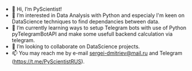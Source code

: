 - 👋 Hi, I’m PyScientist!
- 👀 I’m interested in Data Analysis with Python and especialy I'm keen on DataScience techniques to find dependancies between data.
- 🌱 I’m currently learning ways to setup Telegram bots with use of Python pyTelegramBotAPI and make some usefull backend calculation via telegram. 
- 💞️ I’m looking to collaborate on DataScience projects.
- 📫 You may reach me by e-mail sergei-dmitriev@mail.ru and Telegram (https://t.me/PyScientistRUS).
